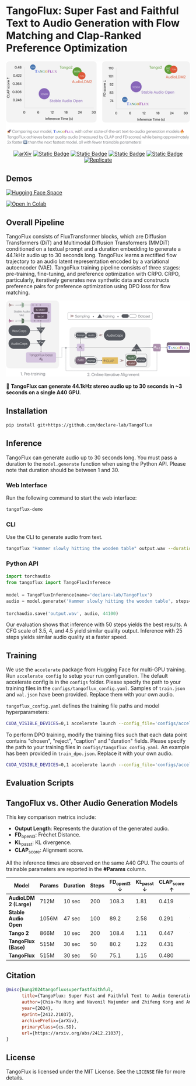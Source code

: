 # TangoFlux: Super Fast and Faithful Text to Audio Generation with Flow Matching and Clap-Ranked Preference Optimization 

<div align="center">
  <img src="assets/tf_teaser.png" alt="TangoFlux" width="1000" />
  <br/>
  
  [![arXiv](https://img.shields.io/badge/Read_the_Paper-blue?link=https%3A%2F%2Fopenreview.net%2Fattachment%3Fid%3DtpJPlFTyxd%26name%3Dpdf)](https://arxiv.org/abs/2412.21037) [![Static Badge](https://img.shields.io/badge/TangoFlux-Hugging_Face-violet?logo=huggingface&link=https%3A%2F%2Fhuggingface.co%2Fdeclare-lab%2FTangoFlux)](https://huggingface.co/declare-lab/TangoFlux) [![Static Badge](https://img.shields.io/badge/Demos-declare--lab-brightred?style=flat)](https://tangoflux.github.io/) [![Static Badge](https://img.shields.io/badge/TangoFlux-Hugging_Face_Space-8A2BE2?logo=huggingface&link=https%3A%2F%2Fhuggingface.co%2Fspaces%2Fdeclare-lab%2FTangoFlux)](https://huggingface.co/spaces/declare-lab/TangoFlux) [![Static Badge](https://img.shields.io/badge/TangoFlux_Dataset-Hugging_Face-red?logo=huggingface&link=https%3A%2F%2Fhuggingface.co%2Fdatasets%2Fdeclare-lab%2FTangoFlux)](https://huggingface.co/datasets/declare-lab/CRPO) [![Replicate](https://replicate.com/chenxwh/tangoflux/badge)](https://replicate.com/chenxwh/tangoflux)

</div>

## Demos

[![Hugging Face Space](https://img.shields.io/badge/Hugging_Face_Space-TangoFlux-blue?logo=huggingface&link=https%3A%2F%2Fhuggingface.co%2Fspaces%2Fdeclare-lab%2FTangoFlux)](https://huggingface.co/spaces/declare-lab/TangoFlux)

[![Open In Colab](https://colab.research.google.com/assets/colab-badge.svg)](https://colab.research.google.com/drive/1j__4fl_BlaVS_225M34d-EKxsVDJPRiR?usp=sharing)

## Overall Pipeline

TangoFlux consists of FluxTransformer blocks, which are Diffusion Transformers (DiT) and Multimodal Diffusion Transformers (MMDiT) conditioned on a textual prompt and a duration embedding to generate a 44.1kHz audio up to 30 seconds long. TangoFlux learns a rectified flow trajectory to an audio latent representation encoded by a variational autoencoder (VAE). TangoFlux training pipeline consists of three stages: pre-training, fine-tuning, and preference optimization with CRPO. CRPO, particularly, iteratively generates new synthetic data and constructs preference pairs for preference optimization using DPO loss for flow matching.

![cover-photo](assets/tangoflux.png)

🚀 **TangoFlux can generate 44.1kHz stereo audio up to 30 seconds in ~3 seconds on a single A40 GPU.**

## Installation

```bash
pip install git+https://github.com/declare-lab/TangoFlux
```

## Inference

TangoFlux can generate audio up to 30 seconds long. You must pass a duration to the `model.generate` function when using the Python API. Please note that duration should be between 1 and 30.

### Web Interface

Run the following command to start the web interface:

```bash
tangoflux-demo
```

### CLI

Use the CLI to generate audio from text.

```bash
tangoflux "Hammer slowly hitting the wooden table" output.wav --duration 10 --steps 50
```

### Python API

```python
import torchaudio
from tangoflux import TangoFluxInference

model = TangoFluxInference(name='declare-lab/TangoFlux')
audio = model.generate('Hammer slowly hitting the wooden table', steps=50, duration=10)

torchaudio.save('output.wav', audio, 44100)
```

Our evaluation shows that inference with 50 steps yields the best results. A CFG scale of 3.5, 4, and 4.5 yield similar quality output. Inference with 25 steps yields similar audio quality at a faster speed.

## Training

We use the `accelerate` package from Hugging Face for multi-GPU training. Run `accelerate config` to setup your run configuration. The default accelerate config is in the `configs` folder. Please specify the path to your training files in the `configs/tangoflux_config.yaml`. Samples of `train.json` and `val.json` have been provided. Replace them with your own audio.

`tangoflux_config.yaml` defines the training file paths and model hyperparameters:

```bash
CUDA_VISIBLE_DEVICES=0,1 accelerate launch --config_file='configs/accelerator_config.yaml' src/train.py   --checkpointing_steps="best" --save_every=5 --config='configs/tangoflux_config.yaml'
```

To perform DPO training, modify the training files such that each data point contains "chosen", "reject", "caption" and "duration" fields. Please specify the path to your training files in `configs/tangoflux_config.yaml`. An example has been provided in `train_dpo.json`. Replace it with your own audio.

```bash
CUDA_VISIBLE_DEVICES=0,1 accelerate launch --config_file='configs/accelerator_config.yaml' src/train_dpo.py   --checkpointing_steps="best" --save_every=5 --config='configs/tangoflux_config.yaml'
```

## Evaluation Scripts

## TangoFlux vs. Other Audio Generation Models

This key comparison metrics include:

- **Output Length**: Represents the duration of the generated audio.
- **FD**<sub>openl3</sub>: Fréchet Distance.
- **KL**<sub>passt</sub>: KL divergence.
- **CLAP**<sub>score</sub>: Alignment score.


All the inference times are observed on the same A40 GPU. The counts of trainable parameters are reported in the **\#Params** column.

| Model | Params | Duration | Steps | FD<sub>openl3</sub> ↓ | KL<sub>passt</sub> ↓ | CLAP<sub>score</sub> ↑ | IS ↑ | Inference Time (s) |
|---|---|---|---|---|---|---|---|---|
| **AudioLDM 2 (Large)** | 712M | 10 sec | 200 | 108.3 | 1.81 | 0.419 | 7.9 | 24.8 |
| **Stable Audio Open** | 1056M | 47 sec | 100 | 89.2 | 2.58 | 0.291 | 9.9 | 8.6 |
| **Tango 2** | 866M | 10 sec | 200 | 108.4 | 1.11 | 0.447 | 9.0 | 22.8 |
| **TangoFlux (Base)** | 515M | 30 sec | 50 | 80.2 | 1.22 | 0.431 | 11.7 | 3.7 |
| **TangoFlux** | 515M | 30 sec | 50 | 75.1 | 1.15 | 0.480 | 12.2 | 3.7 |

## Citation

```bibtex
@misc{hung2024tangofluxsuperfastfaithful,
      title={TangoFlux: Super Fast and Faithful Text to Audio Generation with Flow Matching and Clap-Ranked Preference Optimization}, 
      author={Chia-Yu Hung and Navonil Majumder and Zhifeng Kong and Ambuj Mehrish and Rafael Valle and Bryan Catanzaro and Soujanya Poria},
      year={2024},
      eprint={2412.21037},
      archivePrefix={arXiv},
      primaryClass={cs.SD},
      url={https://arxiv.org/abs/2412.21037}, 
}
```

## License

TangoFlux is licensed under the MIT License. See the `LICENSE` file for more details.
